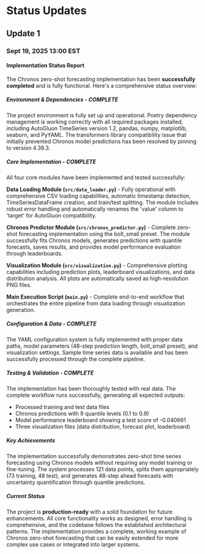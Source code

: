 # Status Updates 


## Update 1 
### Sept 19, 2025 13:00 EST

#### Implementation Status Report

The Chronos zero-shot forecasting implementation has been **successfully completed** and is fully functional. Here's a comprehensive status overview:

##### **Environment & Dependencies - COMPLETE**
The project environment is fully set up and operational. Poetry dependency management is working correctly with all required packages installed, including AutoGluon TimeSeries version 1.2, pandas, numpy, matplotlib, seaborn, and PyYAML. The transformers library compatibility issue that initially prevented Chronos model predictions has been resolved by pinning to version 4.39.3.

##### **Core Implementation - COMPLETE**
All four core modules have been implemented and tested successfully:

**Data Loading Module (`src/data_loader.py`)** - Fully operational with comprehensive CSV loading capabilities, automatic timestamp detection, TimeSeriesDataFrame creation, and train/test splitting. The module includes robust error handling and automatically renames the 'value' column to 'target' for AutoGluon compatibility.

**Chronos Predictor Module (`src/chronos_predictor.py`)** - Complete zero-shot forecasting implementation using the bolt_small preset. The module successfully fits Chronos models, generates predictions with quantile forecasts, saves results, and provides model performance evaluation through leaderboards.

**Visualization Module (`src/visualization.py`)** - Comprehensive plotting capabilities including prediction plots, leaderboard visualizations, and data distribution analysis. All plots are automatically saved as high-resolution PNG files.

**Main Execution Script (`main.py`)** - Complete end-to-end workflow that orchestrates the entire pipeline from data loading through visualization generation.

##### **Configuration & Data - COMPLETE**
The YAML configuration system is fully implemented with proper data paths, model parameters (48-step prediction length, bolt_small preset), and visualization settings. Sample time series data is available and has been successfully processed through the complete pipeline.

##### **Testing & Validation - COMPLETE**
The implementation has been thoroughly tested with real data. The complete workflow runs successfully, generating all expected outputs:
- Processed training and test data files
- Chronos predictions with 9 quantile levels (0.1 to 0.9)
- Model performance leaderboard showing a test score of -0.040661
- Three visualization files (data distribution, forecast plot, leaderboard)

##### **Key Achievements**
The implementation successfully demonstrates zero-shot time series forecasting using Chronos models without requiring any model training or fine-tuning. The system processes 121 data points, splits them appropriately (73 training, 48 test), and generates 48-step ahead forecasts with uncertainty quantification through quantile predictions.

##### **Current Status**
The project is **production-ready** with a solid foundation for future enhancements. All core functionality works as designed, error handling is comprehensive, and the codebase follows the established architectural patterns. The implementation provides a complete, working example of Chronos zero-shot forecasting that can be easily extended for more complex use cases or integrated into larger systems.

